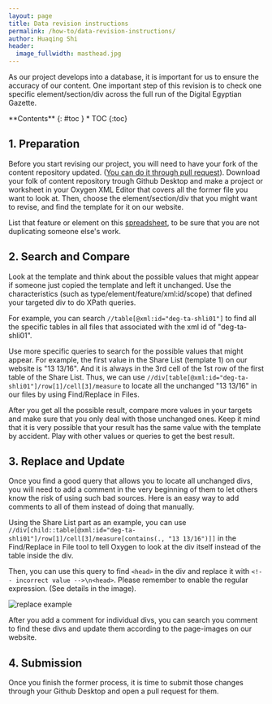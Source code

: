 ```yaml
---
layout: page
title: Data revision instructions
permalink: /how-to/data-revision-instructions/
author: Huaqing Shi
header:
  image_fullwidth: masthead.jpg
---
```

As our project develops into a database, it is important for us to ensure the accuracy of our content. One important step of this revision is to check one specific element/section/div across the full run of the Digital Egyptian Gazette.

<div class="panel radius" markdown="1">
**Contents**
{: #toc }
*  TOC
{:toc}
</div>

## 1. Preparation
Before you start revising our project, you will need to have your fork of the
content repository updated. ([You can do it through pull request](https://dig-eg-gaz.github.io/how-to/github-instructions/#5-how-do-i-make-sure-that-my-content-fork-is-up-to-date)). Download your folk of content repository trough Github Desktop and make a project or worksheet in your Oxygen XML Editor that covers all the former file you want to look at. Then, choose the element/section/div that you might want to revise, and find the template for it on our website.

List that feature or element on this [spreadsheet](https://docs.google.com/spreadsheets/d/187JP5PY11SP4sV1WWrDV3aC8riTQScX7tz6WF7_l_34/edit?usp=sharing), to be sure that you are not duplicating someone else's work.

## 2.  Search and Compare
Look at the template and think about the possible values that might appear if someone just copied the template and left it unchanged. Use the characteristics (such as type/element/feature/xml:id/scope) that defined your targeted div to do XPath queries.

For example, you can search `//table[@xml:id="deg-ta-shli01"]` to find all the specific tables in all files that associated with the xml id of "deg-ta-shli01".

Use more specific queries to search for the possible values that might appear. For example, the first value in the Share List (template 1) on our website is "13 13/16". And it is always in the 3rd cell of the 1st row of the first table of the Share List. Thus, we can use `//div[table[@xml:id="deg-ta-shli01"]/row[1]/cell[3]/measure` to locate all the unchanged "13 13/16" in our files by using Find/Replace in Files.

After you get all the possible result, compare more values in your targets and make sure that you only deal with those unchanged ones. Keep it mind that it is very possible that your result has the same value with the template by accident. Play with other values or queries to get the best result.

## 3. Replace and Update
Once you find a good query that allows you to locate all unchanged divs, you will need to add a comment in the very beginning of them to let others know the risk of using such bad sources. Here is an easy way to add comments to all of them instead of doing that manually.

Using the Share List part as an example, you can use `//div[child::table[@xml:id="deg-ta-shli01"]/row[1]/cell[3]/measure[contains(., "13 13/16")]]` in the Find/Replace in File tool to tell Oxygen to look at the div itself instead of the table inside the div.

Then, you can use this query to find `<head>` in the div and replace it with `<!-- incorrect value -->\n<head>`. Please remember to enable the regular expression. (See details in the image).

![replace example](data-revision-example.png)

After you add a comment for individual divs, you can search you comment to find these divs and update them according to the page-images on our website.

## 4. Submission
Once you finish the former process, it is time to submit those changes through your Github Desktop and open a pull request for them.
